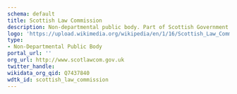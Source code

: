 ```yaml
---
schema: default
title: Scottish Law Commission
description: Non-departmental public body. Part of Scottish Government
logo: 'https://upload.wikimedia.org/wikipedia/en/1/16/Scottish_Law_Commission_logo.png'
type:
- Non-Departmental Public Body
portal_url: ''
org_url: http://www.scotlawcom.gov.uk
twitter_handle: 
wikidata_org_qid: Q7437840
wdtk_id: scottish_law_commission
---
```

